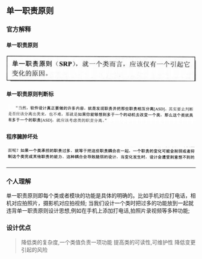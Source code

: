 ## 单一职责原则
### 官方解释

#### 单一职责原则
![单一职责原则](./img/单一职责原则.png)

#### 单一职责原则判断标
![单一职责原则判断标准](./img/单一职责原则判断标准.png)

#### 程序臃肿坏处
![程序臃肿坏处](./img/单一职责原则程序臃肿坏处.png)

***

### 个人理解
单一职责原则即每个类或者模块的功能是具体的明确的。比如手机对应打电话，相机对应拍照片，摄影机对应拍视频;
当我们设计一个类时把过多的功能放到一起就违背单一职责原则设计思想,例如在手机上添加打电话,拍照片录视频等多种功能;

### 设计优点
> 降低类的复杂度,一个类值负责一项功能
> 提高类的可读性,可维护性
> 降低变更引起的风险
> 

